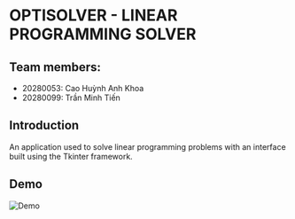 # OPTISOLVER - LINEAR PROGRAMMING SOLVER
## Team members:

+ 20280053: Cao Huỳnh Anh Khoa
+ 20280099: Trần Minh Tiến 

## Introduction

An application used to solve linear programming problems with an interface built using the Tkinter framework.

## Demo
![Demo]()

